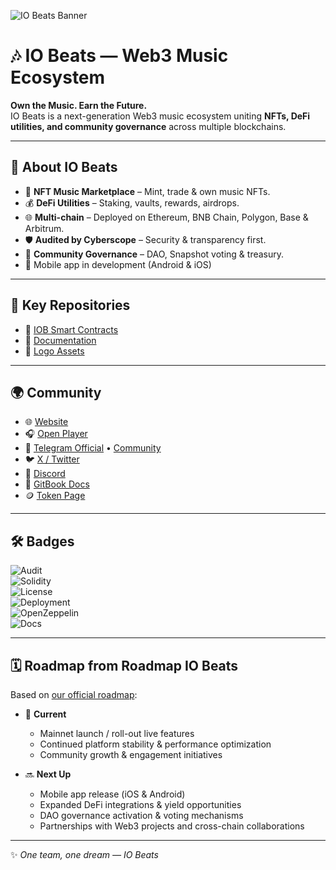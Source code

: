 ![IO Beats Banner](https://open.iobeats.com/assets/hero1.gif)

# 🎶 IO Beats — Web3 Music Ecosystem

**Own the Music. Earn the Future.**  
IO Beats is a next-generation Web3 music ecosystem uniting **NFTs, DeFi utilities, and community governance** across multiple blockchains.

---

## 📌 About IO Beats
- 🎵 **NFT Music Marketplace** – Mint, trade & own music NFTs.  
- 💰 **DeFi Utilities** – Staking, vaults, rewards, airdrops.  
- 🌐 **Multi-chain** – Deployed on Ethereum, BNB Chain, Polygon, Base & Arbitrum.  
- 🛡 **Audited by Cyberscope** – Security & transparency first.  
- 👥 **Community Governance** – DAO, Snapshot voting & treasury.  
- 📲 Mobile app in development (Android & iOS)  

---

## 📂 Key Repositories
- 📜 [IOB Smart Contracts](https://github.com/iobeatss/IOB-Smart-contract)  
- 📑 [Documentation](https://github.com/iobeatss/iobeats-docs)  
- 🎨 [Logo Assets](https://github.com/iobeatss/iobeats-logo-assets)  

---

## 🌍 Community
- 🌐 [Website](https://iobeats.com)  
- 🎧 [Open Player](https://open.iobeats.com)  
- 📲 [Telegram Official](https://t.me/iobeatsofficial) • [Community](https://t.me/iobeatscommunity)  
- 🐦 [X / Twitter](https://x.com/iobeats)  
- 💬 [Discord](https://discord.com/invite/7bUdykX1j)  
- 📘 [GitBook Docs](https://docs.iobeats.com)  
- 🪙 [Token Page](https://open.iobeats.com/token)  

---

## 🛠 Badges
![Audit](https://img.shields.io/badge/Audit-Cyberscope-brightgreen?style=for-the-badge&logo=shield)  
![Solidity](https://img.shields.io/badge/Solidity-0.8.24-blue?style=for-the-badge&logo=solidity)  
![License](https://img.shields.io/badge/License-MIT-yellow?style=for-the-badge&logo=open-source-initiative)  
![Deployment](https://img.shields.io/badge/Deployed-MultiChain-purple?style=for-the-badge&logo=ethereum)  
![OpenZeppelin](https://img.shields.io/badge/OpenZeppelin-Framework-blue?style=for-the-badge&logo=openzeppelin)  
![Docs](https://img.shields.io/badge/Docs-Available-brightgreen?style=for-the-badge&logo=readthedocs)  

---

## 🗓 Roadmap from Roadmap IO Beats
Based on [our official roadmap](https://open.iobeats.com/roadmap-iob):

- 🎯 **Current**  
  - Mainnet launch / roll-out live features  
  - Continued platform stability & performance optimization  
  - Community growth & engagement initiatives  

- 🔜 **Next Up**  
  - Mobile app release (iOS & Android)  
  - Expanded DeFi integrations & yield opportunities  
  - DAO governance activation & voting mechanisms  
  - Partnerships with Web3 projects and cross-chain collaborations  

---

✨ *One team, one dream — IO Beats*
